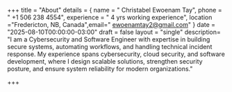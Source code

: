 +++
title = "About"
details = { name = " Christabel Ewoenam Tay", phone = " +1 506 238 4554", experience = " 4 yrs working experience", location ="Fredericton, NB,  Canada",email=" ewoenamtay2@gmail.com" }
date = "2025-08-10T00:00:00-03:00"
draft = false
layout = "single"
description= "I am a Cybersecurity and Software Engineer with expertise in building secure systems, automating workflows, and handling technical incident response. My experience spans cybersecurity, cloud security, and software development, where I design scalable solutions, strengthen security posture, and ensure system reliability for modern organizations."
        


+++

